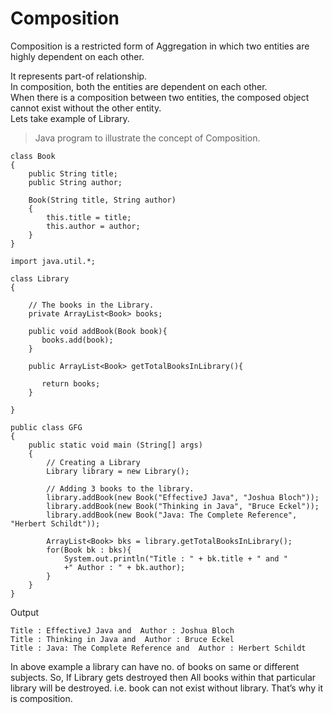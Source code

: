# Composition

Composition is a restricted form of Aggregation in which two entities are highly dependent on each other.

It represents part-of relationship.    
In composition, both the entities are dependent on each other.    
When there is a composition between two entities, the composed object cannot exist without the other entity.    
Lets take example of Library.    

> Java program to illustrate the concept of Composition.    

```` 
class Book 
{
    public String title;
    public String author;
     
    Book(String title, String author)
    {      
        this.title = title;
        this.author = author;
    }
}
````    

````    
import java.util.*;

class Library 
{
 
    // The books in the Library.
    private ArrayList<Book> books;
    
    public void addBook(Book book){
       books.add(book);
    }
     
    public ArrayList<Book> getTotalBooksInLibrary(){
         
       return books;  
    }
     
}

````    

````    
public class GFG 
{
    public static void main (String[] args) 
    {    
        // Creating a Library
        Library library = new Library();
     
        // Adding 3 books to the library.
        library.addBook(new Book("EffectiveJ Java", "Joshua Bloch"));
        library.addBook(new Book("Thinking in Java", "Bruce Eckel"));
        library.addBook(new Book("Java: The Complete Reference", "Herbert Schildt"));
         
        ArrayList<Book> bks = library.getTotalBooksInLibrary();
        for(Book bk : bks){        
            System.out.println("Title : " + bk.title + " and "
            +" Author : " + bk.author);
        }
    }
}
````    

Output
````    
Title : EffectiveJ Java and  Author : Joshua Bloch
Title : Thinking in Java and  Author : Bruce Eckel
Title : Java: The Complete Reference and  Author : Herbert Schildt
````    

In above example a library can have no. of books on same or different subjects. So, If Library gets destroyed then All books within that particular library will be destroyed. i.e. book can not exist without library. That’s why it is composition.
